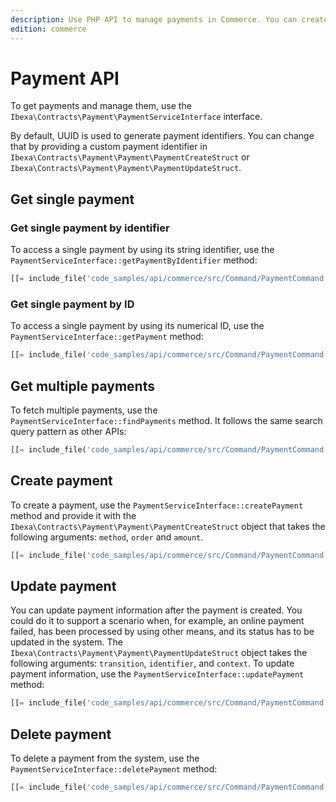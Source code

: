 ```yaml
---
description: Use PHP API to manage payments in Commerce. You can create, update and delete payments.
edition: commerce
---
```


# Payment API

To get payments and manage them, use the `Ibexa\Contracts\Payment\PaymentServiceInterface` interface.

By default, UUID is used to generate payment identifiers. 
You can change that by providing a custom payment identifier in `Ibexa\Contracts\Payment\Payment\PaymentCreateStruct` or `Ibexa\Contracts\Payment\Payment\PaymentUpdateStruct`.

## Get single payment 

### Get single payment by identifier

To access a single payment by using its string identifier, use the `PaymentServiceInterface::getPaymentByIdentifier` method:

``` php
[[= include_file('code_samples/api/commerce/src/Command/PaymentCommand.php', 65, 69) =]]
```

### Get single payment by ID

To access a single payment by using its numerical ID, use the `PaymentServiceInterface::getPayment` method:

``` php
[[= include_file('code_samples/api/commerce/src/Command/PaymentCommand.php', 59, 63) =]]
```

## Get multiple payments

To fetch multiple payments, use the `PaymentServiceInterface::findPayments` method. 
It follows the same search query pattern as other APIs:

``` php
[[= include_file('code_samples/api/commerce/src/Command/PaymentCommand.php', 71, 87) =]]
```

## Create payment

To create a payment, use the `PaymentServiceInterface::createPayment` method and provide it with 
the `Ibexa\Contracts\Payment\Payment\PaymentCreateStruct` object that takes the following arguments: `method`, `order` and `amount`.

``` php
[[= include_file('code_samples/api/commerce/src/Command/PaymentCommand.php', 89, 98) =]]
```

## Update payment

You can update payment information after the payment is created. 
You could do it to support a scenario when, for example, an online payment failed, has been processed by using other means, and its status has to be updated in the system. 
The `Ibexa\Contracts\Payment\Payment\PaymentUpdateStruct` object takes the following arguments: `transition`, `identifier`, and `context`.
To update payment information, use the `PaymentServiceInterface::updatePayment` method:

``` php
[[= include_file('code_samples/api/commerce/src/Command/PaymentCommand.php', 100, 106) =]]
```

## Delete payment

To delete a payment from the system, use the `PaymentServiceInterface::deletePayment` method:
``` php
[[= include_file('code_samples/api/commerce/src/Command/PaymentCommand.php', 108, 111) =]]
```
